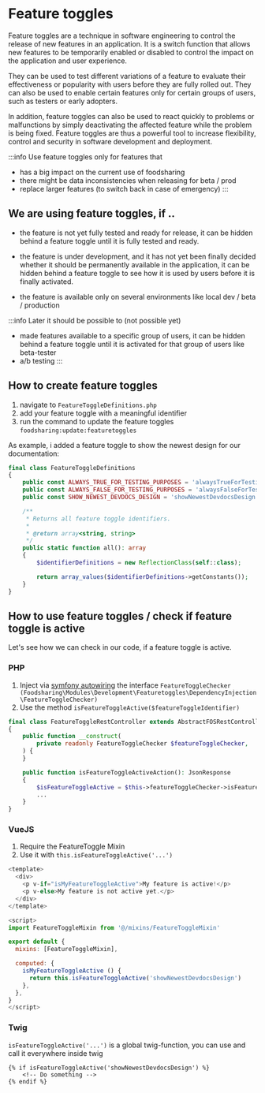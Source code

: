 # Feature toggles
Feature toggles are a technique in software engineering to control the release of new features in an application. It is a switch function that allows new features to be temporarily enabled or disabled to control the impact on the application and user experience.

They can be used to test different variations of a feature to evaluate their effectiveness or popularity with users before they are fully rolled out. They can also be used to enable certain features only for certain groups of users, such as testers or early adopters.

In addition, feature toggles can also be used to react quickly to problems or malfunctions by simply deactivating the affected feature while the problem is being fixed. Feature toggles are thus a powerful tool to increase flexibility, control and security in software development and deployment.

:::info Use feature toggles only for features that
- has a big impact on the current use of foodsharing
- there might be data inconsistencies when releasing for beta / prod
- replace larger features (to switch back in case of emergency)
:::

## We are using feature toggles, if ..
- the feature is not yet fully tested and ready for release, it can be hidden behind a feature toggle until it is fully tested and ready.

- the feature is under development, and it has not yet been finally decided whether it should be permanently available in the application, it can be hidden behind a feature toggle to see how it is used by users before it is finally activated.

- the feature is available only on several environments like local dev / beta / production

:::info Later it should be possible to (not possible yet)
- made features available to a specific group of users, it can be hidden behind a feature toggle until it is activated for that group of users like beta-tester
- a/b testing
:::

## How to create feature toggles
1. navigate to `FeatureToggleDefinitions.php`
2. add your feature toggle with a meaningful identifier
3. run the command to update the feature toggles `foodsharing:update:featuretoggles`

As example, i added a feature toggle to show the newest design for our documentation:
```php title='/config/feature_toggles.yaml'
final class FeatureToggleDefinitions
{
    public const ALWAYS_TRUE_FOR_TESTING_PURPOSES = 'alwaysTrueForTestingPurposes';
    public const ALWAYS_FALSE_FOR_TESTING_PURPOSES = 'alwaysFalseForTestingPurposes';
    public const SHOW_NEWEST_DEVDOCS_DESIGN = 'showNewestDevdocsDesign';

    /**
     * Returns all feature toggle identifiers.
     *
     * @return array<string, string>
     */
    public static function all(): array
    {
        $identifierDefinitions = new ReflectionClass(self::class);

        return array_values($identifierDefinitions->getConstants());
    }
}
```

## How to use feature toggles / check if feature toggle is active
Let's see how we can check in our code, if a feature toggle is active.
### PHP
1. Inject via [symfony autowiring](https://symfony.com/doc/current/service_container/autowiring.html) the interface `FeatureToggleChecker (Foodsharing\Modules\Development\Featuretoggles\DependencyInjection\FeatureToggleChecker)`
2. Use the method `isFeatureToggleActive($featureToggleIdentifier)`
```php title='FeatureToggleRestController.php'
final class FeatureToggleRestController extends AbstractFOSRestController
{
    public function __construct(
        private readonly FeatureToggleChecker $featureToggleChecker,
    ) {
    }

    public function isFeatureToggleActiveAction(): JsonResponse
    {
        $isFeatureToggleActive = $this->featureToggleChecker->isFeatureToggleActive(FeatureToggleDefinitions::SHOW_NEWEST_DEVDOCS_DESIGN);
        ...
    }
}
```
### VueJS
1. Require the FeatureToggle Mixin
2. Use it with `this.isFeatureToggleActive('...')`
```js title='FancyComponent.vue'
<template>
  <div>
    <p v-if="isMyFeatureToggleActive">My feature is active!</p>
    <p v-else>My feature is not active yet.</p>
  </div>
</template>

<script>
import FeatureToggleMixin from '@/mixins/FeatureToggleMixin'

export default {
  mixins: [FeatureToggleMixin],

  computed: {
    isMyFeatureToggleActive () {
      return this.isFeatureToggleActive('showNewestDevdocsDesign')
    },
  },
}
</script>
```


### Twig
`isFeatureToggleActive('...')` is a global twig-function, you can use and call it everywhere inside twig
```twig
{% if isFeatureToggleActive('showNewestDevdocsDesign') %}
    <!-- Do something -->
{% endif %}
```
